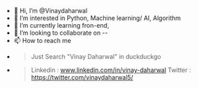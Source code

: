 - 👋 Hi, I’m @Vinaydaharwal
- 👀 I’m interested in Python, Machine learning/ AI, Algorithm
- 🌱 I’m currently learning fron-end, 
- 💞️ I’m looking to collaborate on  --
- 📫 How to reach me
-  > Just Search "Vinay Daharwal" in duckduckgo
-  > Linkedin : www.linkedin.com/in/vinay-daharwal
   > Twitter : https://twitter.com/vinaydaharwal5/

  


 











<!---
Vinaydaharwal/Vinaydaharwal is a ✨ special ✨ repository because its `README.md` (this file) appears on your GitHub profile.
You can click the Preview link to take a look at your changes.
--->
